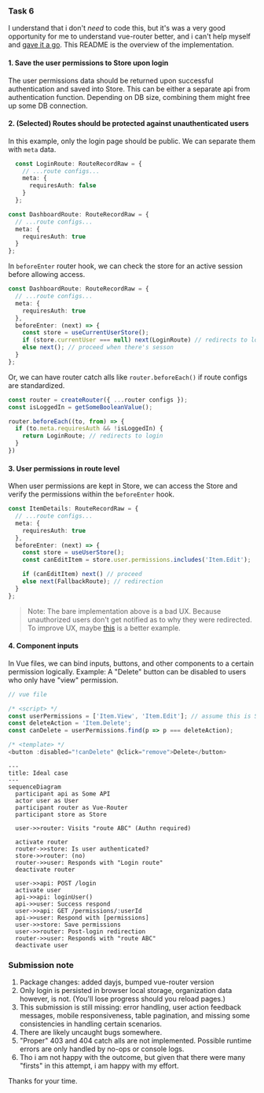 ### Task 6
I understand that i don't *need* to code this, but it's was a very good opportunity for me to understand vue-router better, and i can't help myself and [gave it a go](https://github.com/lucidkodo/dagang-halal/pull/1/commits). This README is the overview of the implementation.

#### 1. Save the user permissions to Store upon login
The user permissions data should be returned upon successful authentication and saved into Store. This can be either a separate api from authentication function. Depending on DB size, combining them might free up some DB connection.

#### 2. (Selected) Routes should be protected against unauthenticated users
In this example, only the login page should be public. We can separate them with `meta` data.
```ts
  const LoginRoute: RouteRecordRaw = {
    // ...route configs...
    meta: {
      requiresAuth: false
    }
  };

const DashboardRoute: RouteRecordRaw = {
  // ...route configs...
  meta: {
    requiresAuth: true
  }
};
```

In `beforeEnter` router hook, we can check the store for an active session before allowing access.
```ts
const DashboardRoute: RouteRecordRaw = {
  // ...route configs...
  meta: {
    requiresAuth: true
  },
  beforeEnter: (next) => {
    const store = useCurrentUserStore();
    if (store.currentUser === null) next(LoginRoute) // redirects to login
    else next(); // proceed when there's sesson
  }
};
```

Or, we can have router catch alls like `router.beforeEach()` if route configs are standardized.
```ts
const router = createRouter({ ...router configs });
const isLoggedIn = getSomeBooleanValue();

router.beforeEach((to, from) => {
  if (to.meta.requiresAuth && !isLoggedIn) {
    return LoginRoute; // redirects to login
  }
})
```
#### 3. User permissions in route level
When user permissions are kept in Store, we can access the Store and verify the permissions within the `beforeEnter` hook.
```ts
const ItemDetails: RouteRecordRaw = {
  // ...route configs...
  meta: {
    requiresAuth: true
  },
  beforeEnter: (next) => {
    const store = useUserStore();
    const canEditItem = store.user.permissions.includes('Item.Edit');

    if (canEditItem) next() // proceed
    else next(FallbackRoute); // redirection
  }
};
```
> Note: The bare implementation above is a bad UX. Because unauthorized users don't get notified as to why they were redirected. To improve UX, maybe [this](https://github.com/lucidkodo/dagang-halal/pull/1/commits/b417096ccc86746842356c7f6369de57a62f6d34#diff-3b62bfb52c340d82485e1a1712ac89b98c5c8f55499990329997e0c692ac620dR56) is a better example.

#### 4. Component inputs
In Vue files, we can bind inputs, buttons, and other components to a certain permission logically. Example: A "Delete" button can be disabled to users who only have "view" permission.
```ts
// vue file

/* <script> */
const userPermissions = ['Item.View', 'Item.Edit']; // assume this is Store value
const deleteAction = 'Item.Delete';
const canDelete = userPermissions.find(p => p === deleteAction);

/* <template> */
<button :disabled="!canDelete" @click="remove">Delete</button>
```


```mermaid
---
title: Ideal case
---
sequenceDiagram
  participant api as Some API
  actor user as User
  participant router as Vue-Router
  participant store as Store

  user->>router: Visits "route ABC" (Authn required)

  activate router
  router->>store: Is user authenticated?
  store->>router: (no)
  router->>user: Responds with "Login route"
  deactivate router

  user->>api: POST /login
  activate user
  api->>api: loginUser()
  api->>user: Success respond
  user->>api: GET /permissions/:userId
  api->>user: Respond with [permissions]
  user->>store: Save permissions
  user->>router: Post-login redirection
  router->>user: Responds with "route ABC"
  deactivate user
```

### Submission note
1. Package changes: added dayjs, bumped vue-router version
2. Only login is persisted in browser local storage, organization data however, is not. (You'll lose progress should you reload pages.)
3. This submission is still missing: error handling, user action feedback messages, mobile responsiveness, table pagination, and missing some consistencies in handling certain scenarios.
4. There are likely uncaught bugs somewhere.
5. "Proper" 403 and 404 catch alls are not implemented. Possible runtime errors are only handled by no-ops or console logs.
6. Tho i am not happy with the outcome, but given that there were many "firsts" in this attempt, i am happy with my effort.

Thanks for your time.
